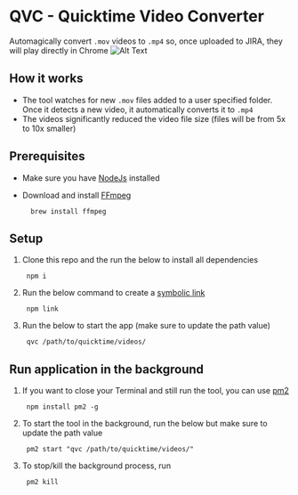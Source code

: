 # QVC - Quicktime Video Converter

Automagically convert `.mov` videos to `.mp4` so, once uploaded to JIRA, they will play directly in Chrome
![Alt Text](https://media.giphy.com/media/j3hPLbrNWzz3oi1Hlg/giphy.gif)

## How it works
- The tool watches for new `.mov` files added to a user specified folder. Once it detects a new video, it automatically converts it to `.mp4`
- The videos significantly reduced the video file size (files will be from 5x to 10x smaller)

## Prerequisites
- Make sure you have [NodeJs](https://nodejs.org/en/) installed
- Download and install [FFmpeg](https://ffmpeg.org/) 

        brew install ffmpeg

## Setup 
1. Clone this repo and the run the below to install all dependencies

        npm i

3. Run the below command to create a [symbolic link](https://en.wikipedia.org/wiki/Symbolic_link)

        npm link

4. Run the below to start the app (make sure to update the path value)

        qvc /path/to/quicktime/videos/

## Run application in the background

1. If you want to close your Terminal and still run the tool, you can use [pm2](https://pm2.keymetrics.io/)

        npm install pm2 -g

1. To start the tool in the background, run the below but make sure to update the path value

        pm2 start "qvc /path/to/quicktime/videos/"

1. To stop/kill the background process, run

        pm2 kill
